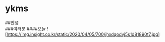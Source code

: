 # ykms
##안녕  
###여러분 
####오늘
![https://img.insight.co.kr/static/2020/04/05/700/jhxdqodvj5s1d81890t7.jpg]
